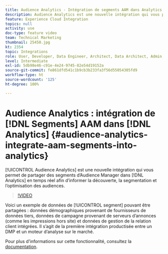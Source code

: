 ```yaml
---
title: Audience Analytics - Intégration de segments AAM dans Analytics
description: Audience Analytics est une nouvelle intégration qui vous permet de partager des segments d’Audience Manager (AAM) dans Analytics (AA) en temps réel afin d’informer la découverte, la segmentation et l’optimisation des audiences.
feature: Experience Cloud Integration
topics: null
activity: use
doc-type: feature video
team: Technical Marketing
thumbnail: 25450.jpg
kt: 2354
topic: Integrations
role: User, Developer, Data Engineer, Architect, Data Architect, Admin, Leader
level: Intermediate
exl-id: 5db98e46-c91e-4e24-9745-82e54d19152a
source-git-commit: fe861dfd541c1b9cb3b233fa3f56d55054305fd9
workflow-type: ht
source-wordcount: '125'
ht-degree: 100%

---
```


# Audience Analytics : intégration de [!DNL Segments] AAM dans [!DNL Analytics] {#audience-analytics-integrate-aam-segments-into-analytics}

[!UICONTROL Audience Analytics] est une nouvelle intégration qui vous permet de partager des segments d’Audience Manager dans [!DNL Analytics] en temps réel afin d’informer la découverte, la segmentation et l’optimisation des audiences.

>[!VIDEO](https://video.tv.adobe.com/v/25450/?quality=12)

Voici un exemple de données de [!UICONTROL segment] pouvant être partagées : données démographiques provenant de fournisseurs de données tiers, données de campagne provenant de serveurs d’annonces (comme les impressions hors site) et données de gestion de la relation client intégrées. Il s’agit de la première intégration productisée entre un DMP et un moteur d’analyse sur le marché.

Pour plus dʼinformations sur cette fonctionnalité, consultez la [documentation](https://experienceleague.adobe.com/docs/analytics/integration/audience-analytics/mc-audiences-aam.html?lang=fr).
